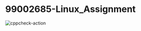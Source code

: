 # 99002685-Linux_Assignment
![cppcheck-action](https://github.com/Subashini98/99002685-Linux_Assignment/workflows/cppcheck-action/badge.svg)
